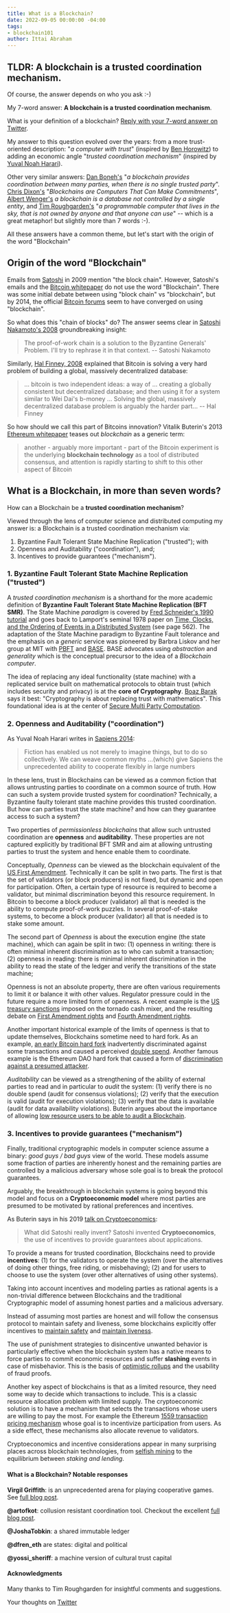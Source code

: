 ```yaml
---
title: What is a Blockchain?
date: 2022-09-05 00:00:00 -04:00
tags:
- blockchain101
author: Ittai Abraham
---
```


## TLDR: A blockchain is a trusted coordination mechanism.

Of course, the answer depends on who you ask :-)

My 7-word answer: **A blockchain is a trusted coordination mechanism**. 

What is your definition of a blockchain? [Reply with your 7-word answer on Twitter](https://twitter.com/ittaia/status/1566870358837321731?s=46&t=VDqZSRpxsraPaBX11I_JaA). 


My answer to this question evolved over the years: from a more trust-oriented description: "*a computer with trust*" (inspired by [Ben Horowitz](https://www.youtube.com/watch?v=l7QdIQVTly0)) to adding an economic angle "*trusted coordination mechanism*" (inspired by [Yuval Noah Harari](https://www.ted.com/talks/yuval_noah_harari_what_explains_the_rise_of_humans/transcript?language=en)).

Other very similar answers: [Dan Boneh's](https://berkeley-defi.github.io/assets/material/lec2-dan-tech-intro.pdf)  "*a blockchain provides coordination between many parties, when there is no single trusted party*". [Chris Dixon's](https://a16z.com/2020/01/27/computers-that-make-commitments/)  "*Blockchains are Computers That Can Make Commitments*",  [Albert Wenger's](https://continuations.com/post/671863718643105792/web3crypto-why-bother) *a blockchain is a database not controlled by a single entity*, and [Tim Roughgarden's](https://timroughgarden.github.io/fob21/l/l1.pdf) "*a programmable computer that lives in the sky, that is not owned by anyone and that anyone can use*" -- which is a great metaphor! but slightly more than 7 words :-).

All these answers have a common theme, but let's start with the origin of the word "Blockchain"



<!---
The idea that money is simply a trusted ledger (aka a blockchain) of all transactions goes back to [Narayana R. Kocherlakota 1996](https://researchdatabase.minneapolisfed.org/downloads/pr76f356g) iconic paper "Money is Memory".
--->



 
## Origin of the word "Blockchain" 

Emails from [Satoshi](https://plan99.net/~mike/satoshi-emails/thread1.html) in 2009 mention "the block chain". However, Satoshi's emails and the [Bitcoin whitepaper](https://bitcoin.org/bitcoin.pdf) do not use the word "Blockchain".  There was some initial debate between using "block chain" vs "blockchain", but by 2014, the official [Bitcoin forums](https://groups.google.com/g/bitcoin-documentation/c/D9aqm8uDQG0) seem to have converged on using "blockchain". 

So what does this "chain of blocks" do? The answer seems clear in [Satoshi Nakamoto's 2008](https://www.metzdowd.com/pipermail/cryptography/2008-November/014849.html) groundbreaking insight:
> The proof-of-work chain is a solution to the Byzantine Generals' Problem.  I'll try to rephrase it in that context. -- Satoshi Nakamoto

Similarly, [Hal Finney, 2008](https://www.metzdowd.com/pipermail/cryptography/2008-November/014848.html) explained that Bitcoin is solving a very hard problem of building a global, massively decentralized database:
 > ... bitcoin is two independent ideas: a way of ...
creating a globally consistent but decentralized database; and then using
it for a system similar to Wei Dai's b-money ... Solving the
global, massively decentralized database problem is arguably the harder
part...  -- Hal Finney

So how should we call this part of Bitcoins innovation? Vitalik Buterin's 2013 [Ethereum whitepaper](https://ethereum.org/en/whitepaper/) teases out *blockchain* as a generic term:
> another - arguably more important - part of the Bitcoin experiment is the underlying **blockchain technology** as a tool of distributed consensus, and attention is rapidly starting to shift to this other aspect of Bitcoin


## What is a Blockchain, in more than seven words?

How can a Blockchain be a **trusted coordination mechanism**?

Viewed through the lens of computer science and distributed computing my answer is: a Blockchain is a trusted coordination mechanism via: 

1. Byzantine Fault Tolerant State Machine Replication ("trusted"); with
2. Openness and Auditability ("coordination"), and;
3. Incentives to provide guarantees ("mechanism").

### 1. Byzantine Fault Tolerant State Machine Replication ("trusted")

A *trusted coordination mechanism* is a shorthand for the more academic definition of **Byzantine Fault Tolerant State Machine Replication (BFT SMR)**. The State Machine *paradigm* is covered by [Fred Schneider's 1990 tutorial](https://www.cs.cornell.edu/fbs/publications/ibmFault.sm.pdf) and goes back to Lamport's seminal 1978 paper on [Time, Clocks, and the Ordering of Events in a Distributed System](https://lamport.azurewebsites.net/pubs/time-clocks.pdf) (see page 562). The adaptation of the State Machine paradigm to Byzantine Fault tolerance and the emphasis on a *generic* service was pioneered by Barbra Liskov and her group at MIT with [PBFT](https://pmg.csail.mit.edu/papers/osdi99.pdf) and [BASE](http://www.sosp.org/2001/papers/rodrigues.pdf). BASE advocates using *abstraction* and *generality* which is the conceptual precursor to the idea of a *Blockchain computer*. 

The idea of replacing any ideal functionality (state machine) with a replicated service built on mathematical protocols to obtain trust (which includes security and privacy) is at the **core of Cryptography**. [Boaz Barak](https://www.boazbarak.org/cs127spring16/chap17_sfe) says it best: "Cryptography is about replacing trust with mathematics". This foundational idea is at the center of [Secure Multi Party Computation](https://u.cs.biu.ac.il/~lindell/MPC-resources.html).


### 2. Openness and Auditability ("coordination")

As Yuval Noah Harari writes in [Sapiens 2014](https://www.ynharari.com/topic/power-and-imagination/):

> Fiction has enabled us not merely to imagine things, but to do so collectively. We can weave common myths ...(which) give Sapiens the unprecedented ability to cooperate flexibly in large numbers 

In these lens, trust in Blockchains can be viewed as a common fiction that allows untrusting parties to coordinate on a common source of truth. How can such a system provide trusted system for coordination? Technically, a Byzantine faulty tolerant state machine provides this trusted coordination. But how can parties trust the state machine? and how can they guarantee access to such a system?

Two properties of *permissionless blockchains* that allow such untrusted coordination are  **openness** and **auditability**. These properties are not captured explicitly by traditional BFT SMR and aim at allowing untrusting parties to trust the system and hence enable them to coordinate. 

Conceptually, *Openness* can be viewed as the blockchain equivalent of the [US First Amendment](https://en.wikipedia.org/wiki/First_Amendment_to_the_United_States_Constitution). Technically it can be split in two parts. The first is that the set of validators (or block producers) is not fixed, but dynamic and open for participation. Often, a certain type of resource is required to become a validator, but minimal discrimination beyond this resource requirement. In Bitcoin to become a block producer (validator) all that is needed is the ability to compute proof-of-work puzzles. In several proof-of-stake systems, to become a block producer (validator) all that is needed is to stake some amount.

The second part of *Openness* is about the execution engine (the state machine), which can again be split in two: (1) openness in writing:  there is often minimal inherent discrimination as to who can submit a transaction; (2) openness in reading: there is minimal inherent discrimination in the ability to read the state of the ledger and verify the transitions of the state machine;

Openness is not an absolute property, there are often various requirements to limit it or balance it with other values. Regulator pressure could in the future require a more limited form of openness. A recent example is the [US treasury sanctions](https://home.treasury.gov/news/press-releases/jy0916) imposed on the tornado cash mixer, and the resulting debate on [First Amendment rights](https://www.eff.org/deeplinks/2022/08/code-speech-and-tornado-cash-mixer) and [Fourth Amendment rights](https://mirror.xyz/haunventures.eth/E-iD-jqgD-WmqrZOjCnGjv6U-R_N5tUk8xPzxUHhQGc).


Another important historical example of the limits of openness is that to update themselves, Blockchains sometime need to hard fork. As an example, [an early Bitcoin hard fork](https://freedom-to-tinker.com/2015/07/28/analyzing-the-2013-bitcoin-fork-centralized-decision-making-saved-the-day/) inadvertently discriminated against some transactions and caused a perceived [double spend](https://bitcointalk.org/index.php?topic=152348.0). Another famous example is the Ethereum DAO hard fork that caused a form of [discrimination against a presumed attacker](https://blog.slock.it/hard-fork-specification-24b889e70703#.io9ej36yq).


*Auditability* can be viewed as a strengthening of the ability of external parties to read and in particular to *audit* the system: (1) verify there is no double spend (audit for consensus violations); (2) verify that the execution is valid (audit for execution violations); (3) verify that the data is available (audit for data availability violations). Buterin argues about the importance of allowing [low resource users to be able to audit a Blockchain](https://vitalik.ca/general/2021/05/23/scaling.html).



### 3. Incentives to provide guarantees ("mechanism")

Finally, traditional cryptographic models in computer science assume a binary: *good guys / bad guys* view of the world. These models assume some fraction of parties are inherently honest and the remaining parties are controlled by a malicious adversary whose sole goal is to break the protocol guarantees. 

Arguably, the breakthrough in blockchain systems is going beyond this model and focus on a 
**Cryptoeconomic model** where most parties are presumed to be motivated by rational preferences and incentives.

As Buterin says in his 2019 [talk on Cryptoeconomics](https://youtu.be/GQR1xjQn5Pg):

> What did Satoshi really invent? Satoshi invented **Cryptoeconomics**, the use of incentives to provide guarantees about applications. 

To provide a means for trusted coordination, Blockchains need to provide **incentives**: (1) for the validators to operate the system (over the alternatives of doing other things, free riding, or misbehaving); (2) and for users to choose to use the system (over other alternatives of using other systems).

Taking into account incentives and modeling parties as rational agents is a non-trivial difference between Blockchains and the traditional Cryptographic model of assuming honest parties and a malicious adversary.

Instead of assuming most parties are honest and will follow the consensus protocol to maintain safety and liveness, some blockchains explicitly offer incentives to [maintain safety](https://medium.com/@VitalikButerin/minimal-slashing-conditions-20f0b500fc6c) and [maintain liveness](https://eth2book.info/altair/part2/incentives/inactivity#inactivity-leak).  

The use of punishment strategies to disincentive unwanted behavior is particularly effective when the blockchain system has a native means to force parties to commit economic resources and suffer **slashing** events in case of misbehavior. This is the basis of [optimistic rollups](https://ethereum.org/en/developers/docs/scaling/optimistic-rollups/) and the usability of fraud proofs.

Another key aspect of blockchains is that as a limited resource, they need some way to decide which transactions to include. This is a classic resource allocation problem with limited supply. The cryptoeconomic solution is to have a mechanism that selects the transactions whose users are willing to pay the most. For example the Ethereum [1559 transaction pricing mechanism](https://github.com/ethereum/EIPs/blob/master/EIPS/eip-1559.md) whose goal is to incentivize participation from users. As a side effect, these mechanisms also allocate revenue to validators. 


Cryptoeconomics and incentive considerations appear in many surprising places across blockchain technologies, from [selfish mining](https://decentralizedthoughts.github.io/2020-02-26-selfish-mining/) to the equilibrium between *staking and lending*.

#### What is a Blockchain? Notable responses

**Virgil Griffith**: is an unprecedented arena for playing cooperative games. See [full blog post](https://medium.com/@virgilgr/ethereum-is-game-changing-technology-literally-d67e01a01cf8).

**@artofkot**: collusion resistant coordination tool. Checkout the excellent [full blog post](https://artofkot.xyz/blog/why-blockchains).

**@JoshaTobkin**: a shared immutable ledger 

**@dfren_eth** are states: digital and political

**@yossi_sheriff**: a machine version of cultural trust capital




#### Acknowledgments

Many thanks to Tim Roughgarden for insightful comments and suggestions.





Your thoughts on [Twitter](https://twitter.com/ittaia/status/1566870358837321731?s=46&t=VDqZSRpxsraPaBX11I_JaA)
